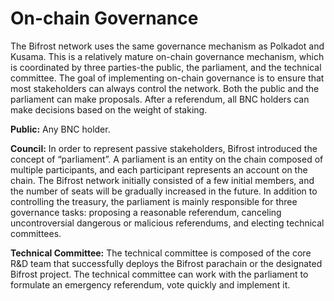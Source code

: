 # On-chain Governance

The Bifrost network uses the same governance mechanism as Polkadot and Kusama. This is a relatively mature on-chain governance mechanism, which is coordinated by three parties-the public, the parliament, and the technical committee. The goal of implementing on-chain governance is to ensure that most stakeholders can always control the network. Both the public and the parliament can make proposals. After a referendum, all BNC holders can make decisions based on the weight of staking. 

**Public:** Any BNC holder. 

**Council:** In order to represent passive stakeholders, Bifrost introduced the concept of “parliament”. A parliament is an entity on the chain composed of multiple participants, and each participant represents an account on the chain. The Bifrost network initially consisted of a few initial members, and the number of seats will be gradually increased in the future. In addition to controlling the treasury, the parliament is mainly responsible for three governance tasks: proposing a reasonable referendum, canceling uncontroversial dangerous or malicious referendums, and electing technical committees. 

**Technical Committee:** The technical committee is composed of the core R&D team that successfully deploys the Bifrost parachain or the designated Bifrost project. The technical committee can work with the parliament to formulate an emergency referendum, vote quickly and implement it.


